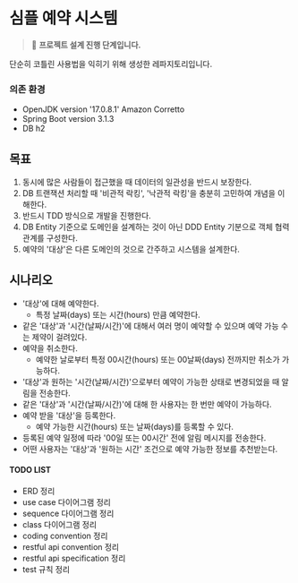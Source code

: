 # 심플 예약 시스템
>🧪 __프로젝트 설계 진행 단계입니다.__

단순히 코틀린 사용법을 익히기 위해 생성한 레파지토리입니다.

### 의존 환경
- OpenJDK version '17.0.8.1' Amazon Corretto
- Spring Boot version 3.1.3
- DB h2

## 목표
1. 동시에 많은 사람들이 접근했을 때 데이터의 일관성을 반드시 보장한다.
2. DB 트랜잭션 처리할 때 '비관적 락킹', '낙관적 락킹'을 충분히 고민하여 개념을 이해한다.
3. 반드시 TDD 방식으로 개발을 진행한다.
4. DB Entity 기준으로 도메인을 설계하는 것이 아닌 DDD Entity 기분으로 객체 협력 관계를 구성한다.
5. 예약의 '대상'은 다른 도메인의 것으로 간주하고 시스템을 설계한다.

## 시나리오
- '대상'에 대해 예약한다.
	- 특정 날짜(days) 또는 시간(hours) 만큼 예약한다.
- 같은 '대상'과 '시간(날짜/시간)'에 대해서 여러 명이 예약할 수 있으며 예약 가능 수는 제약이 걸려있다.
- 예약을 취소한다.
	- 예약한 날로부터 특정 00시간(hours) 또는 00날짜(days) 전까지만 취소가 가능하다.
- '대상'과 원하는 '시간(날짜/시간)'으로부터 예약이 가능한 상태로 변경되었을 때 알림을 전송한다.
- 같은 '대상'과 '시간(날짜/시간)'에 대해 한 사용자는 한 번만 예약이 가능하다.
- 예약 받을 '대상'을 등록한다.
	- 예약 가능한 시간(hours) 또는 날짜(days)를 등록할 수 있다.
- 등록된 예약 일정에 따라 '00일 또는 00시간' 전에 알림 메시지를 전송한다.
- 어떤 사용자는 '대상'과 '원하는 시간' 조건으로 예약 가능한 정보를 추천받는다.

#### TODO LIST
- ERD 정리
- use case 다이어그램 정리
- sequence 다이어그램 정리
- class 다이어그램 정리
- coding convention 정리
- restful api convention 정리
- restful api specification 정리
- test 규칙 정리
